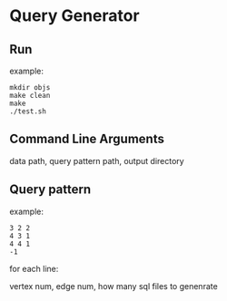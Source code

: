 # Query Generator

## Run

example:

    mkdir objs
    make clean
    make
    ./test.sh

## Command Line Arguments
data path, query pattern path, output directory

## Query pattern 

example:

    3 2 2
    4 3 1
    4 4 1
    -1

for each line:

vertex num, edge num, how many sql files to genenrate
